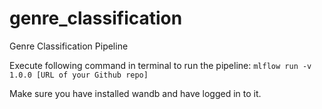 # genre_classification
Genre Classification Pipeline

Execute following command in terminal to run the pipeline:
`mlflow run -v 1.0.0 [URL of your Github repo]`

Make sure you have installed wandb and have logged in to it.
